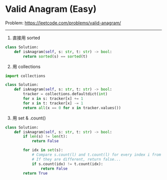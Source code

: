 Valid Anagram (Easy)
===

Problem: https://leetcode.com/problems/valid-anagram/

---

1. 直接用 sorted
```python
class Solution:
    def isAnagram(self, s: str, t: str) -> bool:
        return sorted(s) == sorted(t)
```
      
2. 用 collections
```python
import collections

class Solution:
    def isAnagram(self, s: str, t: str) -> bool:
        tracker = collections.defaultdict(int)
        for x in s: tracker[x] += 1
        for x in t: tracker[x] -= 1
        return all(x == 0 for x in tracker.values())
```

3. 用 set & .count()
```python
class Solution:
    def isAnagram(self, s: str, t: str) -> bool:
        if len(s) != len(t):
            return False

        for idx in set(s):
            # Compare s.count(l) and t.count(l) for every index i from 0 to 26...
            # If they are different, return false...
            if s.count(idx) != t.count(idx):
                return False
        return True 
```
